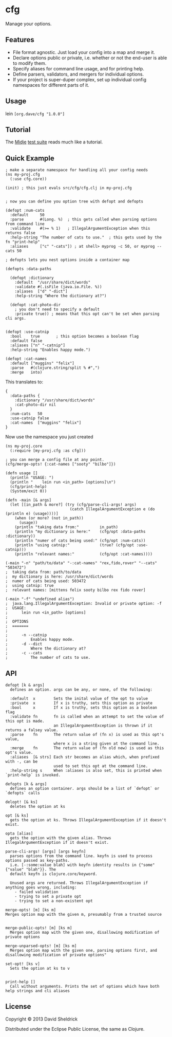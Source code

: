 # cfg

Manage your options.

## Features

- File format agnostic. Just load your config into a map and merge it.
- Declare options public or private, i.e. whether or not the end-user is able to modify them.
- Specify aliases for command line usage, and for printing help.
- Define parsers, validators, and mergers for individual options.
- If your project is super-duper complex, set up individual config namespaces for different parts of it.

## Usage

lein `[org.dave/cfg "1.0.0"]`

## Tutorial

The [Midje](https://github.com/marick/Midje) [test suite](http://github.com/ds300/cfg/tree/master/test/cfg/cfg_test.clj) reads much like a tutorial.

## Quick Example

    ; make a separate namespace for handling all your config needs
    (ns my-proj.cfg
      (:use cfg.core))
    
    (init) ; this just evals src/cfg/cfg.clj in my-proj.cfg
    
    
    ; now you can define you option tree with defopt and defopts
    
    (defopt :num-cats
      :default     50
      :parse       #(Long. %)  ; this gets called when parsing options from command line
      :validate    #(>= % 1)   ; IllegalArgumentException when this returns false
      :help-string "The number of cats to use."  ; this gets used by the fn "print-help"
      :aliases     ["c" "-cats"]) ; at shell> myprog -c 50, or myprog --cats 50
    
    ; defopts lets you nest options inside a container map
    
    (defopts :data-paths
    
      (defopt :dictionary
        :default  "/usr/share/dict/words"
        :validate #(.isFile (java.io.File. %)) 
        :aliases  ["d" "-dict"]
        :help-string "Where the dictionary at?")
    
      (defopt :cat-photo-dir
        ; you don't need to specify a default
        :private true)) ; means that this opt can't be set when parsing cli args.
    
    
    (defopt :use-catnip
      :bool    true       ; this option becomes a boolean flag
      :default false
      :aliases ["n" "-catnip"]
      :help-string "Enables happy mode.")
    
    (defopt :cat-names
      :default ["muggins" "felix"]
      :parse   #(clojure.string/split % #",")
      :merge   into)
    
This translates to:

    {
      :data-paths {
        :dictionary "/usr/share/dict/words"
        :cat-photo-dir nil
      }
      :num-cats   50
      :use-catnip false
      :cat-names  ["muggins" "felix"]
    }

Now use the namespace you just created
    
    (ns my-proj.core
      (:require [my-proj.cfg :as cfg]))
    
    ; you can merge a config file at any point.
    (cfg/merge-opts! {:cat-names ["sooty" "bilbo"]})
    
    (defn usage []
      (println "USAGE: ")
      (println "    lein run <in_path> [options]\n")
      (cfg/print-help)
      (System/exit 0))
    
    (defn -main [& args]
      (let [[in_path & more?] (try (cfg/parse-cli-args! args)
                                (catch IllegalArgumentException e (do (println e) (usage))))]
        (when (or more? (not in_path))
          (usage))
        (println "taking data from:"         in_path)
        (println "my dictionary is here:"    (cfg/opt :data-paths :dictionary))
        (println "numer of cats being used:" (cfg/opt :num-cats))
        (println "using catnip:"             (true? (cfg/opt :use-catnip)))
        (println "relevant names:"           (cfg/opt :cat-names))))
    
    (-main "-n" "path/to/data" "-:cat-names" "rex,fido,rover" "--cats" "503472")
    ;  taking data from: path/to/data
    ;  my dictionary is here: /usr/share/dict/words
    ;  numer of cats being used: 503472
    ;  using catnip: true
    ;  relevant names: [mittens felix sooty bilbo rex fido rover]
    
    (-main "-f" "undefined alias")
    ;  java.lang.IllegalArgumentException: Invalid or private option: -f
    ;  USAGE: 
    ;      lein run <in_path> [options]
    ;  
    ;  OPTIONS
    ;  =======
    ;  
    ;      -n --catnip
    ;          Enables happy mode.
    ;      -d --dict
    ;          Where the dictionary at?
    ;      -c --cats
    ;          The number of cats to use.

## API

    defopt [k & args]
      defines an option. args can be any, or none, of the following:

      :default  x        Sets the inital value of the opt to value
      :private  x        If x is truthy, sets this option as private
      :bool     x        If x is truthy, sets this option as a boolean flag
      :validate fn       fn is called when an attempt to set the value of this opt is made.
                         an IllegalArgumentException is thrown if it returns a falsey value.
      :parse    fn       The return value of (fn x) is used as this opt's value, 
                         where x is a string given at the command line.
      :merge    fn       The return value of (fn old new) is used as this opt's value.
      :aliases  [& strs] Each str becomes an alias which, when prefixed with -, can be
                         used to set this opt at the command line.
      :help-string s     When :aliases is also set, this is printed when `print-help` is invoked.

    defopts [k & args]
      defines an option container. args should be a list of `defopt` or `defopts` calls

    delopt! [& ks]
      deletes the option at ks

    opt [& ks]
      gets the option at ks. Throws IllegalArgumentException if it doesn't exist.

    opta [alias]
      gets the option with the given alias. Throws IllegalArgumentException if it doesn't exist.

    parse-cli-args! [args] [args keyfn]
      parses options from the command line. keyfn is used to process options passed as key-paths.
      i.e. [-:some:value blah] with keyfn identity results in {"some" {"value" "blah"}}. The
      default keyfn is clojure.core/keyword.

      Unused args are returned. Throws IllegalArgumentException if anything goes wrong, including:
        - failed validation
        - trying to set a private opt
        - trying to set a non-existent opt

    merge-opts! [m] [ks m]
    Merges option map with the given m, presumably from a trusted source


    merge-public-opts! [m] [ks m]
      Merges option map with the given one, disallowing modification of private options

    merge-unparsed-opts! [m] [ks m]
      Merges option map with the given one, parsing options first, and disallowing modification of private options"

    set-opt! [ks v]
      Sets the option at ks to v
      

    print-help []
      Call without arguments. Prints the set of options which have both help strings and cli aliases




## License

Copyright © 2013 David Sheldrick

Distributed under the Eclipse Public License, the same as Clojure.
